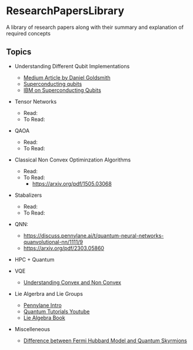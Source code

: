 # ResearchPapersLibrary
A library of research papers along with their summary and explanation of required concepts

## Topics
- Understanding Different Qubit Implementations
  - [Medium Article by Daniel Goldsmith](https://medium.com/@DigiCatapult/which-technology-will-win-the-quantum-race-154e38c0b227)
  - [Superconducting qubits](https://www.diva-portal.org/smash/get/diva2:755939/FULLTEXT01.pdf)
  - [IBM on Superconducting Qubits](https://medium.com/qiskit/how-the-first-superconducting-qubit-changed-quantum-computing-forever-96cf261b8498#:~:text=superconducting%20circuit%20with%20a%20Josephson%20Junction%20have,what%20we%20refer%20to%20as%20nonlinear%20inductors.)
- Tensor Networks
  - Read:
  - To Read:
- QAOA
  - Read:
  - To Read:
- Classical Non Convex Optiminzation Algorithms
  - Read:
  - To Read:
    - https://arxiv.org/pdf/1505.03068
- Stabalizers
  - Read:
  - To Read:

- QNN:
  - https://discuss.pennylane.ai/t/quantum-neural-networks-quanvolutional-nn/1111/9
  - https://arxiv.org/pdf/2303.05860
 
- HPC + Quantum
- VQE
  - [Understanding Convex and Non Convex](https://rumn.medium.com/convex-vs-non-convex-functions-why-it-matters-in-optimization-for-machine-learning-39cd9427dfcc#:~:text=When%20selecting%20an%20optimization%20algorithm,to%20find%20the%20global%20minimum.)
 
- Lie Algerbra and Lie Groups
  - [Pennylane Intro](https://pennylane.ai/qml/demos/tutorial_liealgebra/)
  - [Quantum Tutorials Youtube](https://www.youtube.com/watch?v=5xMHwFMEB-M&list=PL0Xofz0xOUtztLE7LaDdKQ_8_8GpKvf5k)
  - [Lie Algebra Book]()

- Miscelleneous
  - [Difference between Fermi Hubbard Model and Quantum Skyrmions](./fermi_vs_skyrmion.md)